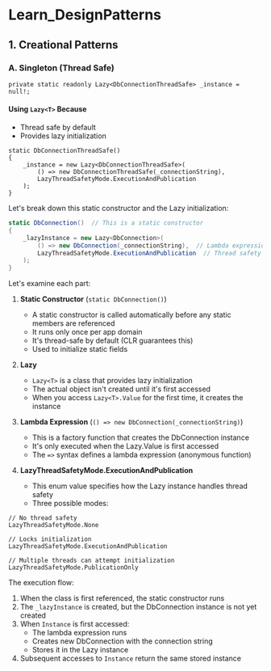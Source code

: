 # Learn_DesignPatterns
## 1. Creational Patterns
### A. Singleton (Thread Safe)
```
private static readonly Lazy<DbConnectionThreadSafe> _instance = null!;
```
#### Using `Lazy<T>` Because
- Thread safe by default
- Provides lazy initialization

```
static DbConnectionThreadSafe()
{
    _instance = new Lazy<DbConnectionThreadSafe>(
        () => new DbConnectionThreadSafe(_connectionString),
        LazyThreadSafetyMode.ExecutionAndPublication
    );
}
```
Let's break down this static constructor and the Lazy<T> initialization:

```csharp
static DbConnection()  // This is a static constructor
{
    _lazyInstance = new Lazy<DbConnection>(
        () => new DbConnection(_connectionString),  // Lambda expression
        LazyThreadSafetyMode.ExecutionAndPublication  // Thread safety mode
    );
}
```
Let's examine each part:

1. **Static Constructor** (`static DbConnection()`)
   - A static constructor is called automatically before any static members are referenced
   - It runs only once per app domain
   - It's thread-safe by default (CLR guarantees this)
   - Used to initialize static fields

2. **Lazy<T>**
   - `Lazy<T>` is a class that provides lazy initialization
   - The actual object isn't created until it's first accessed
   - When you access `Lazy<T>.Value` for the first time, it creates the instance

3. **Lambda Expression** (`() => new DbConnection(_connectionString)`)
   - This is a factory function that creates the DbConnection instance
   - It's only executed when the Lazy<T>.Value is first accessed
   - The `=>` syntax defines a lambda expression (anonymous function)

4. **LazyThreadSafetyMode.ExecutionAndPublication**
   - This enum value specifies how the Lazy<T> instance handles thread safety
   - Three possible modes:
```
// No thread safety
LazyThreadSafetyMode.None
     
// Locks initialization
LazyThreadSafetyMode.ExecutionAndPublication
     
// Multiple threads can attempt initialization
LazyThreadSafetyMode.PublicationOnly
```
The execution flow:
1. When the class is first referenced, the static constructor runs
2. The `_lazyInstance` is created, but the DbConnection instance is not yet created
3. When `Instance` is first accessed:
   - The lambda expression runs
   - Creates new DbConnection with the connection string
   - Stores it in the Lazy<T> instance
4. Subsequent accesses to `Instance` return the same stored instance

